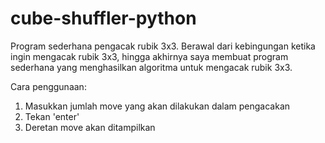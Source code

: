 # cube-shuffler-python
Program sederhana pengacak rubik 3x3. Berawal dari kebingungan ketika ingin mengacak rubik 3x3, hingga akhirnya saya membuat program sederhana yang menghasilkan algoritma untuk mengacak rubik 3x3.

Cara penggunaan:
1. Masukkan jumlah move yang akan dilakukan dalam pengacakan
2. Tekan 'enter'
3. Deretan move akan ditampilkan
